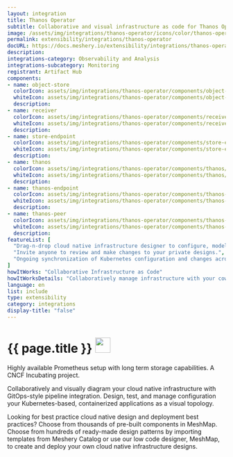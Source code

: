 ```yaml
---
layout: integration
title: Thanos Operator
subtitle: Collaborative and visual infrastructure as code for Thanos Operator
image: /assets/img/integrations/thanos-operator/icons/color/thanos-operator-color.svg
permalink: extensibility/integrations/thanos-operator
docURL: https://docs.meshery.io/extensibility/integrations/thanos-operator
description: 
integrations-category: Observability and Analysis
integrations-subcategory: Monitoring
registrant: Artifact Hub
components: 
- name: object-store
  colorIcon: assets/img/integrations/thanos-operator/components/object-store/icons/color/object-store-color.svg
  whiteIcon: assets/img/integrations/thanos-operator/components/object-store/icons/white/object-store-white.svg
  description: 
- name: receiver
  colorIcon: assets/img/integrations/thanos-operator/components/receiver/icons/color/receiver-color.svg
  whiteIcon: assets/img/integrations/thanos-operator/components/receiver/icons/white/receiver-white.svg
  description: 
- name: store-endpoint
  colorIcon: assets/img/integrations/thanos-operator/components/store-endpoint/icons/color/store-endpoint-color.svg
  whiteIcon: assets/img/integrations/thanos-operator/components/store-endpoint/icons/white/store-endpoint-white.svg
  description: 
- name: thanos
  colorIcon: assets/img/integrations/thanos-operator/components/thanos/icons/color/thanos-color.svg
  whiteIcon: assets/img/integrations/thanos-operator/components/thanos/icons/white/thanos-white.svg
  description: 
- name: thanos-endpoint
  colorIcon: assets/img/integrations/thanos-operator/components/thanos-endpoint/icons/color/thanos-endpoint-color.svg
  whiteIcon: assets/img/integrations/thanos-operator/components/thanos-endpoint/icons/white/thanos-endpoint-white.svg
  description: 
- name: thanos-peer
  colorIcon: assets/img/integrations/thanos-operator/components/thanos-peer/icons/color/thanos-peer-color.svg
  whiteIcon: assets/img/integrations/thanos-operator/components/thanos-peer/icons/white/thanos-peer-white.svg
  description: 
featureList: [
  "Drag-n-drop cloud native infrastructure designer to configure, model, and deploy your workloads.",
  "Invite anyone to review and make changes to your private designs.",
  "Ongoing synchronization of Kubernetes configuration and changes across any number of clusters."
]
howItWorks: "Collaborative Infrastructure as Code"
howItWorksDetails: "Collaboratively manage infrastructure with your coworkers synchronously sharing the same designs."
language: en
list: include
type: extensibility
category: integrations
display-title: "false"
---
```

<h1>{{ page.title }} <img src="{{ page.image }}" style="width: 35px; height: 35px;" /></h1>

<p>
Highly available Prometheus setup with long term storage capabilities. A CNCF Incubating project.
</p>
<p>
    Collaboratively and visually diagram your cloud native infrastructure with GitOps-style pipeline integration. Design, test, and manage configuration your Kubernetes-based, containerized applications as a visual topology.
</p>
<p>
    Looking for best practice cloud native design and deployment best practices? Choose from thousands of pre-built components in MeshMap. Choose from hundreds of ready-made design patterns by importing templates from Meshery Catalog or use our low code designer, MeshMap, to create and deploy your own cloud native infrastructure designs.
</p>
